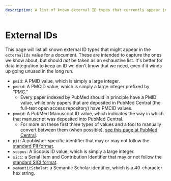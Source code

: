 ```yaml
---
description: A list of known external ID types that currently appear in evoText
---
```


# External IDs

This page will list all known external ID types that might appear in the `externalIds` value for a document. These are intended to capture the ones we know about, but should _not_ be taken as an exhaustive list. It's better for data integration to keep an ID we don't know that we need, even if it winds up going unused in the long run.

* `pmid`: A PMID value, which is simply a large integer.
* `pmcid`: A PMCID value, which is simply a large integer prefixed by "PMC."
  * Every paper indexed by PubMed should in principle have a PMID value, while only papers that are deposited in PubMed Central \(the full-text open access repository\) have PMCID values.
* `pmmid`: A PubMed Manuscript ID value, which indicates the way in which that manuscript was deposited into PubMed Central.
  * For more on these first three types of values and a tool to manually convert between them \(when possible\), [see this page at PubMed Central](https://www.ncbi.nlm.nih.gov/pmc/pmctopmid/).
* `pii`: A publisher-specific identifier that may or may not follow the [standard PII format](https://en.wikipedia.org/wiki/Publisher_Item_Identifier).
* `scopus`: A Scopus ID value, which is simply a large integer.
* `sici`: a Serial Item and Contribution Identifier that may or not follow the [standard SICI format](https://en.wikipedia.org/wiki/Serial_Item_and_Contribution_Identifier).
* `semanticScholar`: a Semantic Scholar identifier, which is a 40-character hex string.

